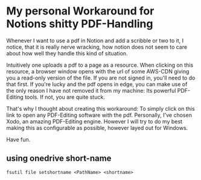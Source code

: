 # My personal Workaround for Notions shitty PDF-Handling

Whenever I want to use a pdf in Notion and add a scribble or two to it, I notice, that it is really nerve wracking, how notion does not seem to care about how well they handle this kind of situation.

Intuitively one uploads a pdf to a page as a resource. When clicking on this resource, a browser window opens with the url of some AWS-CDN giving you a read-only version of the file. If you are not signed in, you'll need to do that first.
If you're lucky and the pdf opens in edge, you can make use of the only reason I have not removed it from my machine: Its powerful PDF-Editing tools.
If not, you are quite stuck.

That's why I thought about creating this workaround: To simply click on this link to open any PDF-Editing software with the pdf.
Personally, I've chosen Xodo, an amazing PDF-Editing engine. However I will try to do my best making this as configurable as possible, however layed out for Windows.

Have fun.

## using onedrive short-name

`fsutil file setshortname <PathName> <shortname>`
